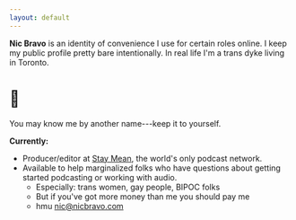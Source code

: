 ```yaml
---
layout: default
---
```



**Nic Bravo** is an identity of convenience I use for certain roles online. I keep my public profile pretty bare intentionally. In real life I'm a trans dyke living in Toronto.

# 🐶

You may know me by another name---keep it to yourself.

**Currently:**

* Producer/editor at [Stay Mean](https://staymean.co), the world's only podcast network.
* Available to help marginalized folks who have questions about getting started podcasting or working with audio.
	* Especially: trans women, gay people, BIPOC folks
	* But if you've got more money than me you should pay me
	* hmu [nic@nicbravo.com](mailto:nic@nicbravo.com)